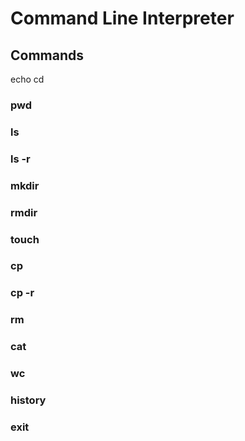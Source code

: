 # Command Line Interpreter 
## Commands
echo
cd
### pwd
### ls
### ls -r
### mkdir
### rmdir
### touch
### cp
### cp -r
### rm
### cat
### wc
### history
### exit
